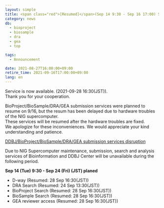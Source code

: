 ```yaml
---
layout: simple
title: <span class="red">[Resumed]</span>(Sep 14 9:30 - Sep 16 17:00) Suspension of BI-DDBJ services due to NIG Supercomputer maintenance
category: news
db:
  - bioproject
  - biosample
  - dra
  - gea
  - top

tags:
  - Announcement

date: 2021-08-27T16:00:00+09:00
retire_time: 2021-09-16T17:00:00+09:00
lang: en
---
```


<span class="red">Service is now available. (2021-09-28 16:30(JST)).    
Thank you for your cooperation.</span>

BioProject/BioSample/DRA/GEA submission services were planned  to resume on 9/16, but the resum has been delayed due to hardware troubles of the NIG supercomputer.    
These services will be resumed after the hardware troubles are fixed.    
We apologize for these inconveniences. We would appreciate your kind understanding and patience.

[DDBJ/BioProject/BioSample/DRA/GEA submission services disruption](https://www.ddbj.nig.ac.jp/news/en/2021-09-15_1-e.html)

Due to NIG Supercomputer maintenance, submission, search and analysis services of Bioinformation and DDBJ Center will be unavailable during the following period.

**Sep 14 (Tue) 9:30 - Sep 24 (Fri) (JST) planed**
- D-way <span class="red">(Resumed: 28 Sep 16:30(JST))</span>
- DRA Search <span class="red">(Resumed: 24 Sep 13:30(JST))</span>
- BioProject Search <span class="red">(Resumed: 28 Sep 16:30(JST))</span>
- BioSample Search <span class="red">(Resumed: 28 Sep 16:30(JST))</span>
- GEA reviewer access <span class="red">(Resumed: 28 Sep 16:30(JST))</span>
